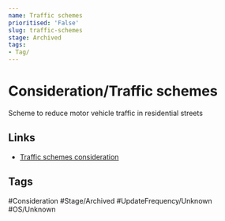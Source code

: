 ```yaml
---
name: Traffic schemes
prioritised: 'False'
slug: traffic-schemes
stage: Archived
tags:
- Tag/
---
```


# Consideration/Traffic schemes

Scheme to reduce motor vehicle traffic in residential streets

## Links

* [Traffic schemes consideration](https://design.planning.data.gov.uk/planning-consideration/traffic-schemes)

## Tags

#Consideration #Stage/Archived #UpdateFrequency/Unknown #OS/Unknown